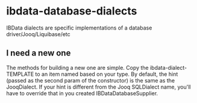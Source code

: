 # ibdata-database-dialects

IBData dialects are specific implementations of a database driver/Jooq/Liquibase/etc


## I need a new one

The methods for building a new one are simple.  Copy the ibdata-dialect-TEMPLATE to an
item named based on your type.  By default, the hint (passed as the second param of
the constructor) is the same as the JooqDialect. If your hint is different from the
Jooq SQLDialect name, you'll have to override that in you created IBDataDatabaseSupplier.

